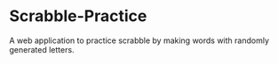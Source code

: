 # Scrabble-Practice
A web application to practice scrabble by making words with randomly generated letters.
